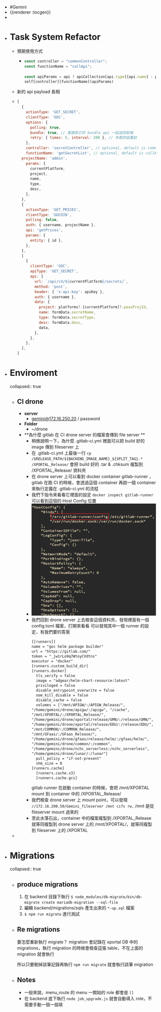 - #Gemini
- {{renderer :tocgen}}
-
- # Task System Refactor
	- 預期使用方式
		- ```javascript
		  const controller = "commonController";
		  const functionName = "callApi";
		  
		  const apiParams = api ? apiCollection[api.type][api.name] : params;
		  self[controller][functionName](apiParams)
		  
		  
		  ```
	- 新的 api payload 長相
	- ```javascript
	  [
	    {
	      actionType: 'GET_SECRET',
	      clientType: 'GOC',
	      options: {
	        polling: true,
	        bundle: true, // 會跟其它的 bundle api 一起送回前端
	        retry: { times: 5, interval: 200 }, // 失敗的話重試
	      },
	      controller: 'secretController', // optional, default is commonController
	      functionName: 'getSecretList', // optional, default is callApi
	  	projectName: 'admin',
	      params: {
	        currentPlatform,
	        project,
	        name,
	        type,
	        desc,
	      },
	    },
	    {
	      actionType: 'GET_PRICES',
	      clientType: 'GOCOIN',
	      polling: false,
	      auth: { username, projectName },
	      api: 'getPrices',
	      params: {
	        entity: { id },
	      },
	    },
	    [
	      {
	        clientType: 'GOC',
	        apiType: 'GET_SECRET',
	        api: {
	          url: `/api/v3/${currentPlatform}/secrets/`,
	          method: 'post',
	          header: { 'x-api-key': apiKey },
	          auth: { username },
	          data: {
	            project: platforms?.[currentPlatform]?.paasProjId,
	            name: formData.secretName,
	            type: formData.secretType,
	            desc: formData.desc,
	            data,
	          },
	        },
	      },
	    ],
	  ]
	  ```
- # Enviroment
  collapsed:: true
	- ## CI drone
		- **server**
			- gemini@172.16.250.20 / password
		- **Folder**
			- ~/drone
		- **為什麼 gitlab 在 CI drone server 的檔案會傳到 file server **
			- 稍微說明一下，為什麼 .gitlab-ci.yml 裡面可以把 build 好的 image 傳到 fileserver 上
			- 在 .gitlab-ci.yml 上最後一行
			  `cp /$RELEASE_PATH/${BACKEND_IMAGE_NAME}_${SPLIT_TAG}.* /XPORTAL_Release/`
			  會把 build 好的 .tar & .chksum 複製到 /XPORTAL_Release/ 資料夾
			- 在 drone server 上可以看到 docker container gitlab-runner ，gitlab 在跑 CI 的時候，會透過這個 container 再啟一個 container 來執行定義在 .gitlab-ci.yml 的流程
			- 我們下指令來看看它裡面的設定 `docker inspect gitlab-runner`
			  可以看到這個的 Host Config 位置
			- ![image.png](../assets/image_1657159066036_0.png)
			- 我們回到 drone server 上去檢查這個資料夾，發現裡面有一個 config.toml 檔案，打開來看看
			  可以發現其中一個 runner 的設定，有我們要的答案
			  ```
			  [[runners]]
			  name = "goc helm package builder"
			  url = "https://gitlab.com/"
			  token = "_jw1rLo9q7WtoyCVdtns"
			  executor = "docker"
			  [runners.custom_build_dir]
			  [runners.docker]
			    tls_verify = false
			    image = "adgear/helm-chart-resource:latest"
			    privileged = false
			    disable_entrypoint_overwrite = false
			    oom_kill_disable = false
			    disable_cache = false
			    volumes = ["/mnt/APIGW/:/APIGW_Release/", "/home/gemini/drone/apigw/:/apigw", "/cache", "/mnt/XPORTAL/:/XPORTAL_Release/", "/home/gemini/drone/xportal/release/GMN/:/release/GMN/", "/home/gemini/drone/xportal/release/EDU/:/release/EDU/", "/mnt/COMMON/:/COMMON_Release/", "/mnt/GFaas/:/GFaas_Release/", "/home/gemini/drone/gfaas/release/helm/:/gfaas/helm/", "/home/gemini/drone/common/:/common", "/home/gemini/drone/nchc_serverless:/nchc_serverless", "/home/gemini/drone/lunar/:/lunar"]
			    pull_policy = "if-not-present"
			    shm_size = 0
			  [runners.cache]
			    [runners.cache.s3]
			    [runners.cache.gcs]
			  ```
			  gitlab runner 在啟動 container 的時候，會把 /mnt/XPORTAL mount 到 container 中的 /XPORTAL_Release/
			- 我們檢查 drone server 上 mount point，可以發現
			  `//172.16.200.50/Gemini_fileserver /mnt cifs rw,`
			  /mnt 是從 fileserver mount 過來的
			- 至此水落石出，container 中的檔案複製到 /XPORTAL_Release 就等同複製到 drone server 上的 /mnt/XPORTAL/，就等同複製到 fileserver 上的 /XPORTAL
	-
- # Migrations
  collapsed:: true
	- ##  produce migrations
	  1. 在 backend 目錄下執行
	  	`$ node_modules/db-migrate/bin/db-migrate create mariadb-migration --sql-file`
	  2. 編輯 backend/migrations/sqls 產生出來的 `*-up.sql` 檔案
	  3. `$ npm run migrate` 進行測試
	- ## Re migrations
	  要怎麼重新執行 migrate？
	  migration 會記錄在 xportal DB 中的 migrations，執行 migration 的時候會檢查這張 table，不在上面的 migration 就會執行
	  
	  所以只要刪掉該筆記錄再執行 `npm run migrate` 就會執行該筆 migration
	- ## Notes
		- 一般來說，menu_route 的 menu 一開始的 role 都會是 `[]`
		- 在 backend 底下執行 `node job_upgrade.js` 就會自動填入 role，不需要手動一個一個填